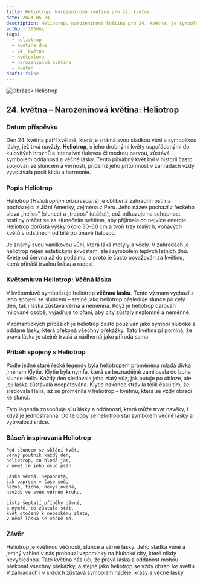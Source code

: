 ```yaml
---
title: Heliotrop, Narozeninová květina pro 24. května
date: 2024-05-24
description: Heliotrop, narozeninová květina pro 24. května, je symbolem Věčná láska. Objevte její jedinečný význam, fascinující příběhy a poezii, která oslavuje její krásu.
author: 365dní
tags:
  - heliotrop
  - květina dne
  - 24. května
  - květomluva
  - narozeninová květina
  - květen
draft: false
---
```


![Obrázek Heliotrop](https://cdn.pixabay.com/photo/2017/08/18/13/52/vanilla-flower-2655056_1280.jpg#center)


## 24. května – Narozeninová květina: Heliotrop

### Datum příspěvku

Den 24. května patří květině, která je známá svou sladkou vůní a symbolikou lásky, jež trvá navždy. **Heliotrop**, s jeho drobnými květy uspořádanými do kulovitých hroznů a intenzivní fialovou či modrou barvou, zůstává symbolem oddanosti a věčné lásky. Tento půvabný květ byl v historii často spojován se sluncem a věrností, přičemž jeho přítomnost v zahradách vždy vyvolávala pocit klidu a harmonie.

### Popis Heliotrop

Heliotrop (_Heliotropium arborescens_) je oblíbená zahradní rostlina pocházející z Jižní Ameriky, zejména z Peru. Jeho název pochází z řeckého slova „helios“ (slunce) a „tropos“ (otáčet), což odkazuje na schopnost rostliny otáčet se za slunečním světlem, aby přijímala co nejvíce energie. Heliotrop dorůstá výšky okolo 30–60 cm a tvoří trsy malých, voňavých květů v odstínech od bílé po tmavě fialovou.

Je známý svou vanilkovou vůní, která láká motýly a včely. V zahradách je heliotrop nejen estetickým skvostem, ale i symbolem teplých letních dnů. Kvete od června až do podzimu, a proto je často považován za květinu, která přináší trvalou krásu a radost.

### Květomluva Heliotrop: Věčná láska

V květomluvě symbolizuje heliotrop **věčnou lásku**. Tento význam vychází z jeho spojení se sluncem – stejně jako heliotrop následuje slunce po celý den, tak i láska zůstává věrná a neměnná. Když je heliotrop darován milované osobě, vyjadřuje to přání, aby city zůstaly nezlomné a neměnné.

V romantických příbězích je heliotrop často používán jako symbol hluboké a oddané lásky, která překoná všechny překážky. Tato květina připomíná, že pravá láska je stejně trvalá a nádherná jako příroda sama.

### Příběh spojený s Heliotrop

Podle jedné staré řecké legendy byla heliotropem proměněna mladá dívka jménem Klytie. Klytie byla nymfa, která se beznadějně zamilovala do boha slunce Hélia. Každý den sledovala jeho zlatý vůz, jak putuje po obloze, ale její láska zůstávala neopětována. Klytie nakonec strávila tolik času tím, že sledovala Hélia, až se proměnila v heliotrop – květinu, která se vždy obrací ke slunci.

Tato legenda zosobňuje sílu lásky a oddanosti, která může trvat navěky, i když je jednostranná. Od té doby se heliotrop stal symbolem věčné lásky a vytrvalosti srdce.

### Báseň inspirovaná Heliotrop

```
Pod sluncem se sklání květ,  
věrný poutník každý den,  
heliotrop, co hledá jas,  
v němž je jeho osud psán.  

Láska věrná, nepohnutá,  
jak paprsek v čase snů,  
něžná, tichá, nevyslovená,  
navždy ve svém věrném kruhu.  

Listy šeptají příběhy dávné,  
o nymfě, co zůstala stát,  
květ otočený k nebeskému zlatu,  
v němž láska se věčně má.  
```

### Závěr

Heliotrop je květinou věčnosti, slunce a věrné lásky. Jeho sladká vůně a jemný vzhled v nás probouzí vzpomínky na hluboké city, které nikdy nevyblednou. Tato květina nás učí, že pravá láska a oddanost mohou překonat všechny překážky, a stejně jako heliotrop se vždy obrací ke světlu. V zahradách i v srdcích zůstává symbolem naděje, krásy a věčné lásky.
